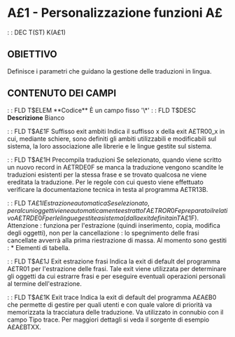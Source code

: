# A£1 - Personalizzazione funzioni A£
 :  : DEC T(ST) K(A£1)
## OBIETTIVO
Definisce i parametri che guidano la gestione delle traduzioni in lingua.
## CONTENUTO DEI CAMPI
 :  : FLD T$ELEM **Codice**
È un campo fisso '\*'
 :  : FLD T$DESC **Descrizione**
Bianco

 :  : FLD T$A£1F Suffisso exit ambiti
Indica il suffisso x della exit A£TR00_x in cui, mediante schiere, sono definiti gli ambiti utilizzabili e modificabili sul sistema, la loro associazione alle librerie e le lingue gestite sul sistema.

 :  : FLD T$A£1H Precompila traduzioni
Se selezionato, quando viene scritto un nuovo record in A£TRDE0F se manca la traduzione vengono scandite le traduzioni esistenti per la stessa frase e se trovato qualcosa ne viene ereditata la traduzione. Per le regole con cui questo viene effettuato verificare la documentazione tecnica in testa al programma A£TR13B.

 :  : FLD T$A£1I Estrazione automatica
Se selezionato, per alcuni oggetti viene automaticamente estratto l'A£TROR0F e preparato il relativo A£TRDE0F per le lingue gestite a sistema (dalla exit definita in T$A£1F).
Attenzione :  funziona per l'estrazione (quindi inserimento, copia, modifica degli oggetti), non per la cancellazione :  lo spegnimento delle frasi cancellate avverrà alla prima riestrazione di massa.
Al momento sono gestiti : 
 \* Elementi di tabella.

 :  : FLD T$A£1J Exit estrazione frasi
Indica la exit di default del programma A£TR01 per l'estrazione delle frasi.
Tale exit viene utilizzata per determinare gli oggetti da cui estrarre frasi e per eseguire eventuali operazioni personali al termine dell'estrazione.

 :  : FLD T$A£1K Exit trace
Indica la exit di default del programma A£A£B0 che permette di gestire per quali utenti e con quale valore di priorità va memorizzata la tracciatura delle traduzione.
Va utilizzato in connubio con il campo Tipo trace.
Per maggiori dettagli si veda il sorgente di esempio A£A£BTXX.

